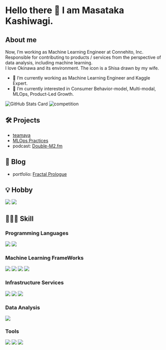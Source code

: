 # Hello there 👋 I am Masataka Kashiwagi.
## About me
Now, I’m working as Machine Learning Engineer at Connehito, Inc.  
Responsible for contributing to products / services from the perspective of data analysis, including machine learning.<br>
I love Okinawa and its environment. The icon is a Shisa drawn by my wife.

- 🔭 I’m currently working as Machine Learning Engineer and Kaggle Expert.
- 🌱 I’m currently interested in Consumer Behavior-model, Multi-modal, MLOps, Product-Led Growth.

![GitHub Stats Card](https://github-readme-stats.vercel.app/api?username=masatakashiwagi&show_icons=true&count_private=true&theme=flag-india)
![competition](https://road-to-kaggle-grandmaster.vercel.app/api/badges/masatakashiwagi/competition/light)

## 🛠 Projects
- [teamaya](https://github.com/masatakashiwagi/teamaya/)
- [MLOps Practices](https://masatakashiwagi.github.io/mlops-practices/)
- podcast: [Double-M2.fm](https://anchor.fm/double-m2)

## 📮 Blog
- portfolio: [Fractal Prologue](https://masatakashiwagi.github.io/portfolio/)

## 💡 Hobby
<p>
  <img src="https://img.shields.io/badge/-Kaggle-20BEFF?style=flat&logo=Kaggle&logoColor=white"/>
  <img src="https://img.shields.io/badge/-Anchor-5000B9?style=flat&logo=Anchor&logoColor=white"/>
</p>

## 🧑🏻‍💻 Skill
### Programming Languages
<p>
  <img src="https://img.shields.io/badge/-Python-3776AB?style=flat&logo=Python&logoColor=white"/>
  <img src="https://img.shields.io/badge/-Fortran-734F96?style=flat&logo=Fortran&logoColor=white"/>
</p>

### Machine Learning FrameWorks
<p>
  <img src="https://img.shields.io/badge/-scikit--learn-F7931E?style=flat&logo=scikit-learn&logoColor=white"/>
  <img src="https://img.shields.io/badge/-PyTorch-EE4C2C?style=flat&logo=PyTorch&logoColor=white"/>
  <img src="https://img.shields.io/badge/-Tensorflow-FF6F00?style=flat&logo=Tensorflow&logoColor=white"/>
  <img src="https://img.shields.io/badge/-Keras-D00000?style=flat&logo=Keras&logoColor=white"/>
</p>

### Infrastructure Services
<p>
  <img src="https://img.shields.io/badge/-Docker-2496ED?style=flat&logo=Docker&logoColor=white"/>
  <img src="https://img.shields.io/badge/-Amazon%20AWS-232F3E?style=flat&logo=Amazon%20AWS&logoColor=white"/>
  <img src="https://img.shields.io/badge/-Google%20BigQuery-4285F4?style=flat&logo=Google%20Cloud&logoColor=white"/>
</p>

### Data Analysis
<p>
  <img src="https://img.shields.io/badge/-Jupyter-F37626?style=flat&logo=Jupyter&logoColor=white"/>
</p>

### Tools
<p>
  <img src="https://img.shields.io/badge/-Git-F44D27?style=flat&logo=Git&logoColor=white"/>
  <img src="https://img.shields.io/badge/-Github-181717?style=flat&logo=GitHub&logoColor=white"/>
  <img src="https://img.shields.io/badge/-Slack-4A154B?style=flat&logo=Slack&logoColor=white"/>
</p>

<!-- https://simpleicons.org/ -->
